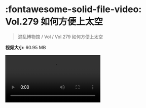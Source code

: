# :fontawesome-solid-file-video: Vol.279 如何方便上太空

> 混乱博物馆 / Vol / Vol.279 如何方便上太空

**视频大小**: 60.95 MB

<div class="video"><video src="https://file.hsyhx.top/archive/279.mp4" controls preload>🤔 您的浏览器不支持 video 标签</video></div>